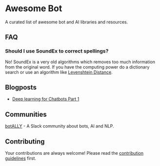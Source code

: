 # Awesome Bot

A curated list of awesome bot and AI libraries and resources.

## FAQ

### Should I use SoundEx to correct spellings?

No! SoundEx is a very old algorithms which removes too much information from the original word. If you have the computing power do a dictionary search or use an algorithm like [Levenshtein Distance](https://en.wikipedia.org/wiki/Levenshtein_distance).

## Blogposts

- [Deep learning for Chatbots Part 1](http://www.wildml.com/2016/04/deep-learning-for-chatbots-part-1-introduction/)

## Communities

[botALLY](http://slack.botally.net/) - A Slack community about bots, AI and NLP.

## Contributing

Your contributions are always welcome! Please read the [contribution guidelines](contributing.md) first.
